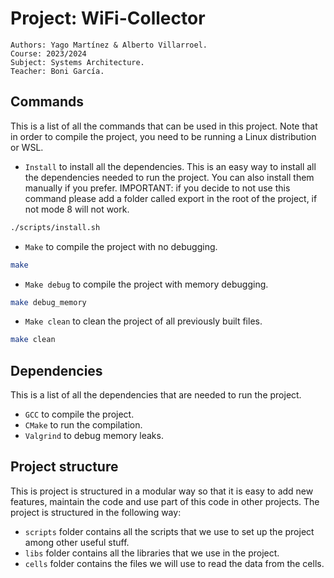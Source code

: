 # Project: WiFi-Collector
    Authors: Yago Martínez & Alberto Villarroel.
    Course: 2023/2024 
    Subject: Systems Architecture.
    Teacher: Boni García.
## Commands
This is a list of all the commands that can be used in this project.
Note that in order to compile the project, you need to be running a Linux distribution or WSL.
- `Install` to install all the dependencies. This is an easy way to install all the dependencies needed to run the project. You can also install them manually if you prefer. IMPORTANT: if you decide to not use this command please add a folder called export in the root of the project, if not mode 8 will not work.
```bash
./scripts/install.sh
```
- `Make` to compile the project with no debugging.
```bash
make
```
- `Make debug` to compile the project with memory debugging.
```bash	
make debug_memory
```
- `Make clean` to clean the project of all previously built files.
```bash
make clean
```
## Dependencies
This is a list of all the dependencies that are needed to run the project.
- `GCC` to compile the project.
- `CMake` to run the compilation.
- `Valgrind` to debug memory leaks.

## Project structure
This is project is structured in a modular way so that it is easy to add new features, maintain the code and use part of this code in other projects.
The project is structured in the following way:
- `scripts` folder contains all the scripts that we use to set up the project among other useful stuff.
- `libs` folder contains all the libraries that we use in the project.
- `cells` folder contains the files we will use to read the data from the cells.

